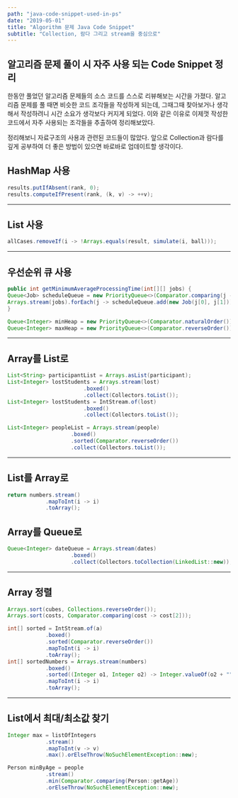 ```yaml
---
path: "java-code-snippet-used-in-ps"
date: "2019-05-01"
title: "Algorithm 문제 Java Code Snippet"
subtitle: "Collection, 람다 그리고 stream을 중심으로"
---
```


## 알고리즘 문제 풀이 시 자주 사용 되는 Code Snippet 정리

한동안 풀었던 알고리즘 문제들의 소스 코드를 스스로 리뷰해보는 시간을 가졌다.
알고리즘 문제를 풀 때면 비슷한 코드 조각들을 작성하게 되는데, 그때그때 찾아보거나 생각해서 작성하려니 시간 소요가 생각보다 커지게 되었다. 이와 같은 이유로 이제껏 작성한 코드에서 자주 사용되는 조각들을 추출하여 정리해보았다.

정리해보니 자료구조의 사용과 관련된 코드들이 많았다. 앞으로 Collection과 람다를 깊게 공부하여 더 좋은 방법이 있으면 바로바로 업데이트할 생각이다.

## HashMap 사용

```java
results.putIfAbsent(rank, 0);
results.computeIfPresent(rank, (k, v) -> ++v);
```

---

## List 사용

```java
allCases.removeIf(i -> !Arrays.equals(result, simulate(i, ball)));
```

---

## 우선순위 큐 사용

```java
public int getMinimumAverageProcessingTime(int[][] jobs) {
Queue<Job> scheduleQueue = new PriorityQueue<>(Comparator.comparing(j -> j.requestedTime));
Arrays.stream(jobs).forEach(j -> scheduleQueue.add(new Job(j[0], j[1])));
}
```

```java
Queue<Integer> minHeap = new PriorityQueue<>(Comparator.naturalOrder());
Queue<Integer> maxHeap = new PriorityQueue<>(Comparator.reverseOrder());
```

---

## Array를 List로

```java
List<String> participantList = Arrays.asList(participant);
List<Integer> lostStudents = Arrays.stream(lost)
                        .boxed()
                        .collect(Collectors.toList());
List<Integer> lostStudents = IntStream.of(lost)
                        .boxed()
                        .collect(Collectors.toList());
```

```java
List<Integer> peopleList = Arrays.stream(people)
                    .boxed()
                    .sorted(Comparator.reverseOrder())
                    .collect(Collectors.toList());
```

---

## List를 Array로

```java
return numbers.stream()
            .mapToInt(i -> i)
            .toArray();
```

## Array를 Queue로

```java
Queue<Integer> dateQueue = Arrays.stream(dates)
                    .boxed()
                    .collect(Collectors.toCollection(LinkedList::new));
```

---

## Array 정렬

```java
Arrays.sort(cubes, Collections.reverseOrder());
Arrays.sort(costs, Comparator.comparing(cost -> cost[2]));
```

```java
int[] sorted = IntStream.of(a)
            .boxed()
            .sorted(Comparator.reverseOrder())
            .mapToInt(i -> i)
            .toArray();
int[] sortedNumbers = Arrays.stream(numbers)
            .boxed()
            .sorted((Integer o1, Integer o2) -> Integer.valueOf(o2 + "" + o1) - Integer.valueOf(o1 + "" + o2))
            .mapToInt(i -> i)
            .toArray();
```

---

## List에서 최대/최소값 찾기

```java
Integer max = listOfIntegers
            .stream()
            .mapToInt(v -> v)
            .max().orElseThrow(NoSuchElementException::new);
```

```java
Person minByAge = people
            .stream()
            .min(Comparator.comparing(Person::getAge))
            .orElseThrow(NoSuchElementException::new);
```
